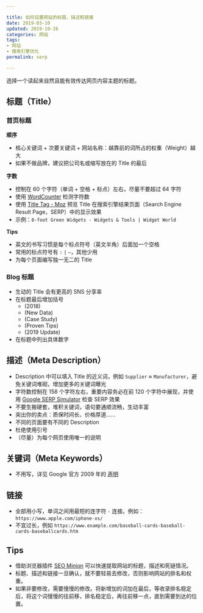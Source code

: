 ```yaml
---

title: 如何设置网站的标题、描述和链接   
date: 2019-03-10  
updated: 2019-10-26  
categories: 网站  
tags:  
- 网站
- 搜索引擎优化  
permalink: serp  

---
```


选择一个读起来自然且能有效传达网页内容主题的标题。

<!-- more -->

## 标题（Title）

### 首页标题


**顺序**
- 核心关键词 + 次要关键词 + 网站名称：越靠前的词所占的权重（Weight）越大
- 如果不做品牌，建议把公司名或缩写放在的 Title 的最后


**字数**
- 控制在 60 个字符（单词 + 空格 + 标点）左右，尽量不要超过 64 字符
- 使用 [WordCounter](https://wordcounter.net/) 检测字符数
- 使用 [Title Tag - Moz](https://moz.com/learn/seo/title-tag) 预览 Title 在搜索引擎结果页面（Search Engine Result Page，SERP）中的显示效果
- 示例：`8-foot Green Widgets - Widgets & Tools | Widget World`


**Tips**
- 英文的书写习惯是每个标点符号（英文半角）后面加一个空格
- 常用的标点符号有 `:` `|` `–`，其他少用
- 为每个页面编写独一无二的 Title


### Blog 标题

- 生动的 Title 会有更高的 SNS 分享率
- 在标题最后增加括号
    - (2018)
    - (New Data)
    - (Case Study)
    - (Proven Tips)
    - (2019 Update)
- 在标题中列出具体数字


## 描述（Meta Description）

- Description 中可以填入 Title 的近义词，例如 `Supplier` ≈ `Manufacturer`，避免关键词堆砌，增加更多的关键词曝光
- 字符数控制在 158 个字符左右，重要内容务必在前 120 个字符中展现，并使用 [Google SERP Simulator](https://abrankings.com/tools/serp-preview) 检查 SERP 效果
- 不要生搬硬套，堆积关键词，语句要通顺流畅，生动丰富
- 突出你的卖点：质保时间长、价格厚道……
- 不同的页面要有不同的 Description
- 杜绝使用引号
- （尽量）为每个网页使用唯一的说明



## 关键词（Meta Keywords）

- 不用写，详见 Google 官方 2009 年的  [声明](https://webmasters.googleblog.com/2009/09/google-does-not-use-keywords-meta-tag.html)



## 链接

- 全部用小写，单词之间用最短的连字符 `-` 连接。例如：`https://www.apple.com/iphone-xs/`
- 不宜过长，例如 `https://www.example.com/baseball-cards-baseball-cards-baseballcards.htm`


## Tips


- 借助浏览器插件 [SEO Minion](https://seominion.com/) 可以快速提取网站的标题，描述和死链情况。
- 标题、描述和链接一旦确认，就不要轻易去修改，否则影响网站的排名和权重。
- 如果非要修改，需要慢慢的修改。将新增加的词加在最后，等收录排名稳定后，将这个词慢慢的往前移，排名稳定后，再往前移一点，直到需要到达的位置。





